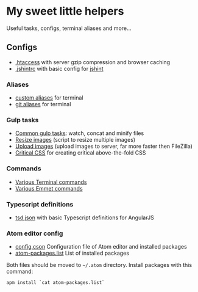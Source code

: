 # My sweet little helpers

Useful tasks, configs, terminal aliases and more...


## Configs

* [.htaccess](.htaccess) with server gzip compression and browser caching
* [.jshintrc](.jshintrc) with basic config for [jshint](http://jshint.com/)

### Aliases

* [custom aliases](aliases.md) for terminal
* [git aliases](aliases-git.md) for terminal


### Gulp tasks

* [Common gulp tasks](tasks/gulpfile.js): watch, concat and minify files
* [Resize images](tasks/resize-images.js) (script to resize multiple images)
* [Upload images](tasks/upload-images.js) (upload images to server, far more faster then FileZilla)
* [Critical CSS](tasks/gulp-critical.js) for creating critical above-the-fold CSS

### Commands
* [Various Terminal commands](commands-terminal.md)
* [Various Emmet commands](commands-emmet.md)

### Typescript definitions
* [tsd.json](tsd.json) with basic Typescript definitions for AngularJS

### Atom editor config
* [config.cson](config.cson) Configuration file of Atom editor and installed packages
* [atom-packages.list](atom-packages.list) List of installed packages

Both files should be moved to `~/.atom` directory. Install packages with this command:
```
apm install `cat atom-packages.list`
```
